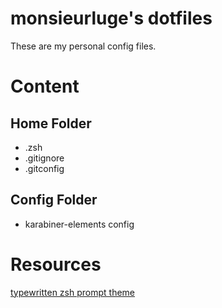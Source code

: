 # monsieurluge's dotfiles

These are my personal config files.

# Content

## Home Folder

 - .zsh
 - .gitignore
 - .gitconfig

## Config Folder

 - karabiner-elements config

# Resources

[typewritten zsh prompt theme](https://typewritten.dev)

